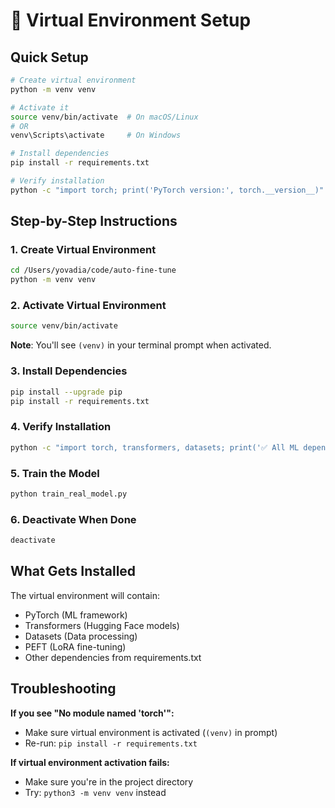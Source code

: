# 🐍 Virtual Environment Setup

## Quick Setup

```bash
# Create virtual environment
python -m venv venv

# Activate it
source venv/bin/activate  # On macOS/Linux
# OR
venv\Scripts\activate     # On Windows

# Install dependencies
pip install -r requirements.txt

# Verify installation
python -c "import torch; print('PyTorch version:', torch.__version__)"
```

## Step-by-Step Instructions

### 1. Create Virtual Environment
```bash
cd /Users/yovadia/code/auto-fine-tune
python -m venv venv
```

### 2. Activate Virtual Environment
```bash
source venv/bin/activate
```
**Note**: You'll see `(venv)` in your terminal prompt when activated.

### 3. Install Dependencies
```bash
pip install --upgrade pip
pip install -r requirements.txt
```

### 4. Verify Installation
```bash
python -c "import torch, transformers, datasets; print('✅ All ML dependencies installed')"
```

### 5. Train the Model
```bash
python train_real_model.py
```

### 6. Deactivate When Done
```bash
deactivate
```

## What Gets Installed

The virtual environment will contain:
- PyTorch (ML framework)
- Transformers (Hugging Face models)
- Datasets (Data processing)
- PEFT (LoRA fine-tuning)
- Other dependencies from requirements.txt

## Troubleshooting

**If you see "No module named 'torch'":**
- Make sure virtual environment is activated (`(venv)` in prompt)
- Re-run: `pip install -r requirements.txt`

**If virtual environment activation fails:**
- Make sure you're in the project directory
- Try: `python3 -m venv venv` instead